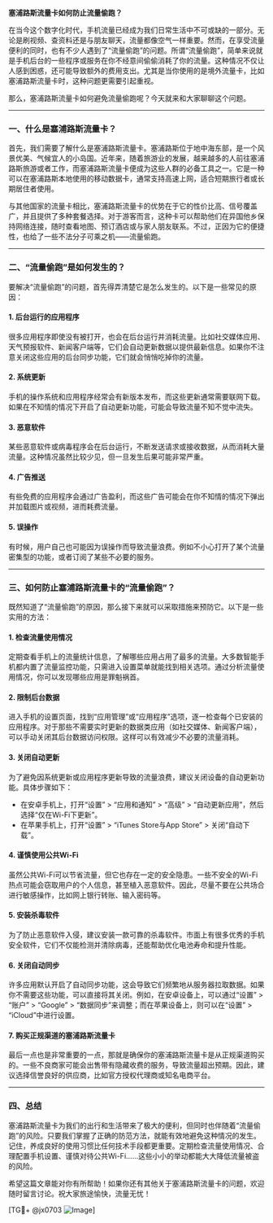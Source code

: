 **塞浦路斯流量卡如何防止流量偷跑？**

在当今这个数字化时代，手机流量已经成为我们日常生活中不可或缺的一部分。无论是刷视频、查资料还是与朋友聊天，流量都像空气一样重要。然而，在享受流量便利的同时，也有不少人遇到了“流量偷跑”的问题。所谓“流量偷跑”，简单来说就是手机后台的一些程序或服务在你不经意间偷偷消耗了你的流量。这种情况不仅让人感到困惑，还可能导致额外的费用支出。尤其是当你使用的是境外流量卡，比如塞浦路斯流量卡时，这种问题更需要引起重视。

那么，塞浦路斯流量卡如何避免流量偷跑呢？今天就来和大家聊聊这个问题。

---

### 一、什么是塞浦路斯流量卡？

首先，我们需要了解什么是塞浦路斯流量卡。塞浦路斯位于地中海东部，是一个风景优美、气候宜人的小岛国。近年来，随着旅游业的发展，越来越多的人前往塞浦路斯旅游或者工作，而塞浦路斯流量卡便成为这些人群的必备工具之一。它是一种可以在塞浦路斯本地使用的移动数据卡，通常支持高速上网，适合短期旅行者或长期居住者使用。

与其他国家的流量卡相比，塞浦路斯流量卡的优势在于它的性价比高、信号覆盖广，并且提供了多种套餐选择。对于游客而言，这种卡可以帮助他们在异国他乡保持网络连接，随时查看地图、预订酒店或与家人朋友联系。不过，正因为它的便捷性，也给了一些不法分子可乘之机——流量偷跑。

---

### 二、“流量偷跑”是如何发生的？

要解决“流量偷跑”的问题，首先得弄清楚它是怎么发生的。以下是一些常见的原因：

#### 1. **后台运行的应用程序**
很多应用程序即使没有被打开，也会在后台运行并消耗流量。比如社交媒体应用、天气预报软件、新闻客户端等，它们会自动更新数据以提供最新信息。如果你不注意关闭这些应用的后台同步功能，它们就会悄悄吃掉你的流量。

#### 2. **系统更新**
手机的操作系统和应用程序经常会有新版本发布，而这些更新通常需要联网下载。如果在不知情的情况下开启了自动更新功能，可能会导致流量不知不觉中流失。

#### 3. **恶意软件**
某些恶意软件或病毒程序会在后台运行，不断发送请求或接收数据，从而消耗大量流量。这种情况虽然比较少见，但一旦发生后果可能非常严重。

#### 4. **广告推送**
有些免费的应用程序会通过广告盈利，而这些广告可能会在你不知情的情况下弹出并加载图片或视频，进而耗费流量。

#### 5. **误操作**
有时候，用户自己也可能因为误操作而导致流量浪费。例如不小心打开了某个流量密集型的功能，或者订阅了某些不必要的服务。

---

### 三、如何防止塞浦路斯流量卡的“流量偷跑”？

既然知道了“流量偷跑”的原因，那么接下来就可以采取措施来预防它。以下是一些实用的方法：

#### 1. **检查流量使用情况**
定期查看手机上的流量统计信息，了解哪些应用占用了最多的流量。大多数智能手机都内置了流量监控功能，只需进入设置菜单就能找到相关选项。通过分析流量使用情况，你可以发现哪些应用是罪魁祸首。

#### 2. **限制后台数据**
进入手机的设置页面，找到“应用管理”或“应用程序”选项，逐一检查每个已安装的应用程序。对于那些不需要实时更新的数据类应用（如社交媒体、新闻客户端），可以手动关闭其后台数据访问权限。这样可以有效减少不必要的流量消耗。

#### 3. **关闭自动更新**
为了避免因系统更新或应用程序更新导致的流量浪费，建议关闭设备的自动更新功能。具体步骤如下：
- 在安卓手机上，打开“设置” > “应用和通知” > “高级” > “自动更新应用”，然后选择“仅在Wi-Fi下更新”。
- 在苹果手机上，打开“设置” > “iTunes Store与App Store” > 关闭“自动下载”。

#### 4. **谨慎使用公共Wi-Fi**
虽然公共Wi-Fi可以节省流量，但它也存在一定的安全隐患。一些不安全的Wi-Fi热点可能会窃取用户的个人信息，甚至植入恶意软件。因此，尽量不要在公共场合进行敏感操作，比如网上银行转账、输入密码等。

#### 5. **安装杀毒软件**
为了防止恶意软件入侵，建议安装一款可靠的杀毒软件。市面上有很多优秀的手机安全软件，它们不仅能检测并清除病毒，还能帮助优化电池寿命和提升性能。

#### 6. **关闭自动同步**
许多应用默认开启了自动同步功能，这会导致它们频繁地从服务器拉取数据。如果你不需要这些功能，可以直接将其关闭。例如，在安卓设备上，可以通过“设置” > “账户” > “Google” > “数据同步”来调整；而在苹果设备上，则可以在“设置” > “iCloud”中进行设置。

#### 7. **购买正规渠道的塞浦路斯流量卡**
最后一点也是非常重要的一点，那就是确保你的塞浦路斯流量卡是从正规渠道购买的。一些不良商家可能会出售带有隐藏收费的服务，导致流量超出预期。因此，建议选择信誉良好的供应商，比如官方授权代理商或知名电商平台。

---

### 四、总结

塞浦路斯流量卡为我们的出行和生活带来了极大的便利，但同时也伴随着“流量偷跑”的风险。只要我们掌握了正确的防范方法，就能有效地避免这种情况的发生。记住，养成良好的使用习惯比任何技术手段都更重要。定期检查流量使用情况、合理配置手机设置、谨慎对待公共Wi-Fi……这些小小的举动都能大大降低流量被盗的风险。

希望这篇文章能对你有所帮助！如果你还有其他关于塞浦路斯流量卡的问题，欢迎随时留言讨论。祝大家旅途愉快，流量无忧！

[TG💪+ @jx0703 ![Image](https://github.com/user-attachments/assets/dbca1d08-cadb-493c-b0ec-ad6f7a83f270)]